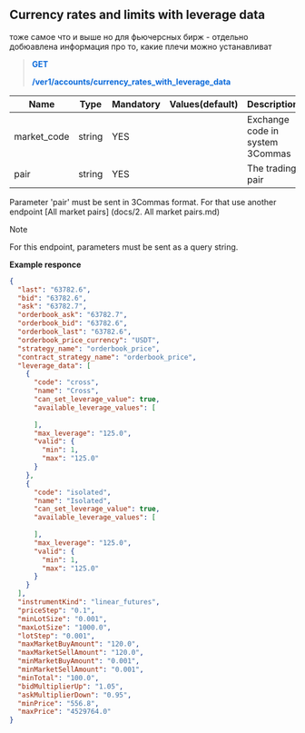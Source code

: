 ## Currency rates and limits with leverage data

тоже самое что и выше но для фьючерсных бирж - отдельно добюавлена информация про то, какие плечи можно устанавливат

> <span style="color:#0969DA">**GET**</span>
>
> <span style="color:#0969DA">**/ver1/accounts/currency_rates_with_leverage_data**</span>
>



| Name | Type |	Mandatory |	Values(default)	| Description|
|------|------|-----------|-----------------|------------|
| market_code | string	| YES |	| Exchange code in system 3Commas|
| pair | string	| YES |	| The trading pair |

Parameter 'pair' must be sent in 3Сommas format. For that use another endpoint [All market pairs] (docs/2. All market pairs.md)

> [!NOTE]
> For this endpoint, parameters must be sent as a query string.



**Example responce**

```JSON
{
  "last": "63782.6",
  "bid": "63782.6",
  "ask": "63782.7",
  "orderbook_ask": "63782.7",
  "orderbook_bid": "63782.6",
  "orderbook_last": "63782.6",
  "orderbook_price_currency": "USDT",
  "strategy_name": "orderbook_price",
  "contract_strategy_name": "orderbook_price",
  "leverage_data": [
    {
      "code": "cross",
      "name": "Cross",
      "can_set_leverage_value": true,
      "available_leverage_values": [
        
      ],
      "max_leverage": "125.0",
      "valid": {
        "min": 1,
        "max": "125.0"
      }
    },
    {
      "code": "isolated",
      "name": "Isolated",
      "can_set_leverage_value": true,
      "available_leverage_values": [
        
      ],
      "max_leverage": "125.0",
      "valid": {
        "min": 1,
        "max": "125.0"
      }
    }
  ],
  "instrumentKind": "linear_futures",
  "priceStep": "0.1",
  "minLotSize": "0.001",
  "maxLotSize": "1000.0",
  "lotStep": "0.001",
  "maxMarketBuyAmount": "120.0",
  "maxMarketSellAmount": "120.0",
  "minMarketBuyAmount": "0.001",
  "minMarketSellAmount": "0.001",
  "minTotal": "100.0",
  "bidMultiplierUp": "1.05",
  "askMultiplierDown": "0.95",
  "minPrice": "556.8",
  "maxPrice": "4529764.0"
}
```
